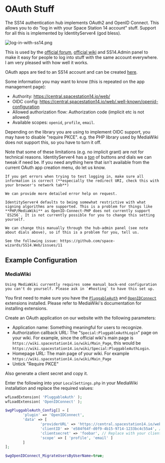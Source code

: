 # OAuth Stuff

The SS14 authentication hub implements OAuth2 and OpenID Connect. This allows you to do "log in with your Space Station 14 account" stuff. Support for all this is implemented by IdentityServer4 (god bless).

![log-in-with-ss14.png](../assets/images/hosting-log-in-with-ss14.png)

This is used by the [official forum](https://forum.ss14.io), [official wiki](https://wiki.ss14.io) and SS14.Admin panel to make it easy for people to log into stuff with the same account everywhere. I am very pleased with how well it works.

OAuth apps are tied to an SS14 account and can be created [here](https://central.spacestation14.io/web/Identity/Account/Manage/Developer). 

Some information you may want to know (this is repeated on the app management page):
* Authority: https://central.spacestation14.io/web/
* OIDC config: https://central.spacestation14.io/web/.well-known/openid-configuration 
* Allowed authorization flow: Authorization code (implicit etc is not allowed)
* Available scopes: `openid`, `profile`, `email`.

Depending on the library you are using to implement OIDC support, you may have to disable "require PKCE". e.g. the PHP library used by MediaWiki does not support this, so you have to turn it off.

Note that some of these limitations (e.g. no implicit grant) are not for technical reasons. IdentityServer4 has a [*ton*](https://github.com/space-wizards/SS14.Web/blob/618802153e91d258f7b99a9165e0990ca0c59d30/SS14.Web/Areas/Admin/Pages/Clients/Client.cshtml.cs#L46-L99) of buttons and dials we can tweak if need be. If you need anything here that isn't available from the current OAuth app creation menu, do let us know.

```admonish info
If you get errors when trying to test logging in, make sure all information is correct (**especially the redirect URI, check this with your browser's network tab**)

We can provide more detailed error help on request.
```

```admonish warning
IdentityServer4 defaults to being somewhat restrictive with what signing algorithms are supported. This is a problem for things like **PHP/MediaWiki** as OpenID-Connect-PHP does not currently support `ES256`. It is not currently possible for you to change this setting yourself.

We can change this manually through the hub-admin panel (see note about dials above), so if this is a problem for you, tell us.

See the following issue: https://github.com/space-wizards/SS14.Web/issues/11
```

## Example Configuration

### MediaWiki

```admonish bug
Using MediaWiki currently requires some manual back-end configuration you can't do yourself. Please ask in `#hosting` to have this set up.
```

You first need to make sure you have the [`PluggableAuth`](https://www.mediawiki.org/wiki/Extension:PluggableAuth) and [`OpenIDConnect`](https://www.mediawiki.org/wiki/Extension:OpenID_Connect) extensions installed. Please refer to MediaWiki's documentation for installing extensions.

Create an OAuth application on our website with the following parameters:

* Application name: Something meaningful for users to recognize.
* Authorization callback URL: The "`Special:PluggableAuthLogin`" page on your wiki. For example, since the official wiki's main page is `https://wiki.spacestation14.io/wiki/Main_Page`, this would be `https://wiki.spacestation14.io/wiki/Special:PluggableAuthLogin`.
* Homepage URL: The main page of your wiki. For example `https://wiki.spacestation14.io/wiki/Main_Page`
* Untick "Require PKCE"

Also generate a client secret and copy it.

Enter the following into your `LocalSettings.php` in your MediaWiki installation and replace the required values:

```php
wfLoadExtension( 'PluggableAuth' );
wfLoadExtension( 'OpenIDConnect' );

$wgPluggableAuth_Config[] = [
        'plugin' => 'OpenIDConnect',
        'data' => [
                'providerURL' => 'https://central.spacestation14.io/web/',
                'clientID' => 'e584f64f-d0f9-4b15-9714-1233bc4c55a4', // Replace with your client ID.
                'clientsecret' => 'foobar', // Replace with your client secret.
                'scope' => [ 'profile', 'email' ]
        ]
];

$wgOpenIDConnect_MigrateUsersByUserName=true;
```